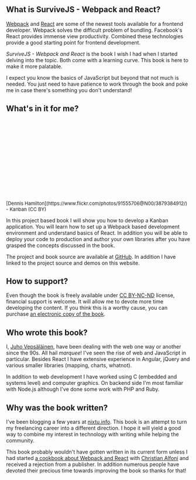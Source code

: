 ## What is SurviveJS - Webpack and React?

[Webpack](https://webpack.github.io/) and [React](https://facebook.github.io/react/) are some of the newest tools available for a frontend developer. Webpack solves the difficult problem of bundling. Facebook's React provides immense view productivity. Combined these technologies provide a good starting point for frontend development.

*SurviveJS - Webpack and React* is the book I wish I had when I started delving into the topic. Both come with a learning curve. This book is here to make it more palatable.

I expect you know the basics of JavaScript but beyond that not much is needed. You just need to have patience to work through the book and poke me in case there's something you don't understand!

## What's in it for me?

<div style="margin-bottom: 1em">
    <div style="background-image: url('images/kanban_small.jpg'); height: 220px; background-position: top; background-size: cover;">
    </div>
    <span class="legend" style="font-size: small;">[Dennis Hamilton](https://www.flickr.com/photos/91555706@N00/3879384912/) - Kanban (CC BY)</span>
</div>

In this project based book I will show you how to develop a Kanban application. You will learn how to set up a Webpack based development environment and understand basics of React. In addition you will be able to deploy your code to production and author your own libraries after you have grasped the concepts discussed in the book.

The project and book source are available at [GitHub](https://github.com/survivejs/webpack_react). In addition I have linked to the project source and demos on this website.

## How to support?

Even though the book is freely available under [CC BY-NC-ND](https://creativecommons.org/licenses/by-nc-nd/4.0/) license, financial support is welcome. It will allow me to devote more time developing the content. If you think this is a worthy cause, you can purchase [an electronic copy of the book](https://leanpub.com/survivejs_webpack).

## Who wrote this book?

I, [Juho Vepsäläinen](https://twitter.com/bebraw), have been dealing with the web one way or another since the 90s. All hail *marquee*! I've seen the rise of web and JavaScript in particular. Besides React I have extensive experience in Angular, jQuery and various smaller libraries (mapping, charts, whatnot).

In addition to web development I have worked using C (embedded and systems level) and computer graphics. On backend side I'm most familiar with Node.js although I've done some work with PHP and Ruby.

## Why was the book written?

I've been blogging a few years at [nixtu.info](http://nixtu.info/). This book is an attempt to turn my freelancing career into a different direction. I hope it will yield a good way to combine my interest in technology with writing while helping the community.

This book probably wouldn't have gotten written in its current form unless I had started [a cookbook about Webpack and React](https://christianalfoni.github.io/react-webpack-cookbook/) with [Christian Alfoni](http://www.christianalfoni.com/) and received a rejection from a publisher. In addition numerous people have devoted their precious time towards improving the book so thanks for that!
